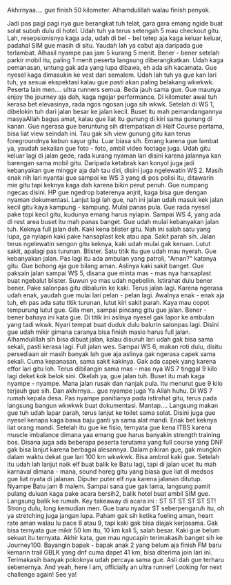 Akhirnyaa.... gue finish 50 kilometer. Alhamdulillah walau finish penyok.

Jadi pas pagi pagi nya gue berangkat tuh telat, gara gara emang ngide buat solat subuh dulu di hotel. Udah tuh ya terus setengah 5 mau checkout gitu. Lah, resepsionisnya kaga ada, udah di bel - bel tetep aja kaga keluar keluar, padahal SIM gue masih di situ. Yaudah lah ya cabut aja daripada gue terlambat. Alhasil nyampe pas jam 5 kurang 5 menit. Bener - bener setelah parkir mobil itu, paling 1 menit peserta langsung diberangkatkan. Udah kaga pemanasan, untung gak ada yang lupa dibawa, eh ada sih kacamata. Gue nyesel kaga dimasukin ke vest dari semalem.
Udah lah tuh ya gue kan lari tuh, ya sesuai ekspektasi kalau gue pasti akan paling belakang wkwkwk. Peserta lain men.... ultra runners semua. Beda jauh sama gue. Gue maunya enjoy the journey aja dah, kaga ngejar performance. Di kilometer awal tuh kerasa bet elevasinya, rada ngos ngosan juga sih wkwk.
Setelah di WS 1, dibelokin tuh dari jalan besar ke jalan kecil. Buset itu mah pemandangannya masyaAllah bagus amat, kalau gue liat itu gunung di kiri sama gunung di kanan. Gue ngerasa gue beruntung sih ditempatkan di Half Course pertama, bisa liat view seindah ini. Tau gak sih view gunung gitu kan terus foregroundnya kebun sayur gitu. Luar biasa sih. Emang karena gue lambat ya, yaudah sekalian gue foto - foto, ambil video footage juga.
Udah gitu keluar lagi di jalan gede, rada kurang nyaman lari disini karena jalannya kan barengan sama mobil gitu. Daripada ketabrak kan konyol juga jadi kebanyakan gue minggir aja dah tau diri, disini juga ngelewatin WS 2.
Masih enak nih lari nyantai gue sampai ke WS 3 yang di pos polisi itu, ditawarin mie gitu tapi keknya kaga dah karena bikin perut penuh. Gue numpang ngecas disini. HP gue ngedrop baterenya anjrit, kaga bisa gue dengan nyaman dokumentasi.
Lanjut lagi lah gue, nah ini jalan udah masuk kek jalan kecil gitu kaya kampung - kampung. Mulai panas pula. Gue rada nyesel pake topi kecil gitu, kudunya emang harus nyiapin.
Sampai WS 4, yang ada di rest area buset itu mah panas banget. Gue udah mulai kebanyakan jalan tuh. Keknya full jalan deh. Kaki kena blister gitu. Nah ini salah satu yang lupa, ga nyiapin kaki pake hansaplast kek atau apa. Sakit parah sih.
Jalan terus ngelewatin sengon gitu keknya, kaki udah mulai gak keruan. Lutut sakit, apalagi pas turunan. Blister. Satu titik itu gue udah mau nyerah. Gue kebanyakan jalan. Pas lagi itu ada ambulan yang patroli, "Aman?" katanya gitu. Gue bohong aja gue bilang aman. Aslinya kaki sakit banget.
Gue paksain jalan sampai WS 5, disana gue minta mas - mas nya hansaplast buat ngebalut blister. Suwun yo mas udah ngebeliin. Istirahat dulu bener bener. Pake salonpas gitu dibalurin ke kaki. Terus jalan lagi.
Karena ngerasa udah enak, yaudah gue mulai lari pelan - pelan lagi. Awalnya enak - enak aja tuh, eh pas ada satu titik turunan, lutut kiri sakit parah. Kaya mau copot tempurung lutut gue. Gila men, sampai pincang gitu gue jalan. Bener - bener bahaya ini kata gue. Di titik ini aslinya nyesel gak lapor ke ambulan yang tadi wkwk. Nyari tempat buat duduk dulu balurin salonpas lagi. Disini gue udah mikir gimana caranya bisa finish masio harus full jalan. 
Alhamdulillah sih bisa dibuat jalan, kalau disuruh lari udah gak bisa sama sekali, pasti kerasa lagi. Full jalan wes.
Sampai WS 6, makan roti dulu, disitu persediaan air masih banyak lah gue aja aslinya gak ngerasa capek sama sekali. Cuma kepanasan, sama sakit kakinya. Gak ada capek yang karena effor lari gitu loh.
Terus dibilangin sama mas - mas nya WS 7 tinggal 9 kilo lagi deket kok belok sini. Okelah ya, gue jalan tuh. Buset itu mah kaga nyampe - nyampe. Mana jalan rusak dan nanjak pula. Itu menurut gue 9 kilo terjauh gue sih.
Dan akhirnya... gue nyampe juga Ya Allah huhu. Di WS 7 rumah kepala desa. Pas nyampe panitianya pada istirahat gitu, terus pada langsung bangun wkwkwk buat dokumentasi. Mantap....
Langsung makan gue tuh udah lapar parah, terus lanjut ke toilet sama solat. Disini juga gue nyesel kenapa kaga bawa baju ganti ya sama alat mandi. Enak bet keknya liat orang mandi. Setelah itu gue ke fisio, ternyata gue kena ITBS karena muscle imbalance dimana yaa emang gue harus banyakin strength training bos. Disana juga ada beberapa peserta terutama yang full course yang DNF gak bisa lanjut karena berbagai alesannya. Dalam pikiran gue, gak mungkin dalam waktu dekat gue lari 100 km wkwkwk. Bisa ambrol kaki gue.
Setelah itu udah lah lanjut naik elf buat balik ke Batu lagi, tapi di jalan ucet itu mah karnaval dimana - mana, sound horeg gitu yang biasa gue liat di medsos gue liat nyata di jalanan. Diputer puter elf nya karena jalanan ditutup. Nyampe Batu jam 8 malem.
Sampai sana gue gak lama, langsung pamit pulang duluan kaga pake acara bersih2, balik hotel buat ambil SIM gue. Langsung balik ke rumah. 
Key takeaway di acara ini : ST ST ST ST ST ST! Strong dulu, long kemudian men. Gue baru nyadar ST seberpengaruh itu, oh ya stretching juga jangan lupa. Paham gak sih ketika fueling aman, heart rate aman walau lu pace 8 atau 9, tapi kaki gak bisa diajak kerjasama. Gak bisa ternyata gue mikir 50 km itu, 10 km kali 5, salah besar. Kaki gue belum sekuat itu ternyata.
Akhir kata, gue mau ngucapin terimakasih banget sih ke Journey100. Bayangin bapak - bapak anak 2 yang belum aja finish FM baru kemarin trail GBLK yang dnf cuma dapet 41 km, bisa diterima join lari ini. Terimakasih banyak pokoknya udah percaya sama gue. Asli dah gue terharu sebenernya. And yeah, here I am, officially an ultra runner! Looking for next challenge again! See ya!
